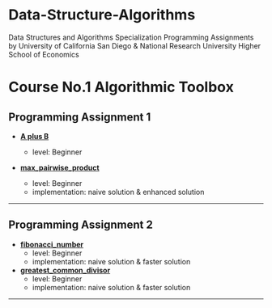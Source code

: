 # **Data-Structure-Algorithms**
Data Structures and Algorithms Specialization Programming Assignments by University of California San Diego & National Research University Higher School of Economics

# Course No.1 Algorithmic Toolbox 

## Programming Assignment 1

- [**A plus B**](https://github.com/muhamedyoussry/Data-Structure-Algorithms-Github/tree/master/Programming%20Assignment%201/AplusB)
    - level: Beginner

- [**max_pairwise_product**](https://github.com/muhamedyoussry/Data-Structure-Algorithms-Github/tree/master/Programming%20Assignment%201/max_pairwise_product)
    - level: Beginner
    - implementation: naive solution & enhanced solution
---

## Programming Assignment 2

- [**fibonacci_number**](https://github.com/muhamedyoussry/Data-Structure-Algorithms-Github/tree/master/Programming%20Assignment%202/1_fibonacci_number)
    - level: Beginner
    - implementation: naive solution & faster solution
- [**greatest_common_divisor**](https://github.com/muhamedyoussry/Data-Structure-Algorithms-Github/tree/master/Programming%20Assignment%202/greatest_common_divisor)
    - level: Beginner
    - implementation: naive solution & faster solution
---
